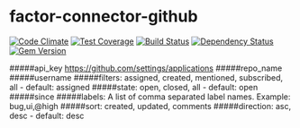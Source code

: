 factor-connector-github
======================
[![Code Climate](https://codeclimate.com/github/factor-io/connector-heroku/badges/gpa.svg)](https://codeclimate.com/github/factor-io/connector-heroku)
[![Test Coverage](https://codeclimate.com/github/factor-io/connector-heroku/badges/coverage.svg)](https://codeclimate.com/github/factor-io/connector-heroku)
[![Build Status](https://travis-ci.org/factor-io/connector-github.svg?branch=add_testing)](https://travis-ci.org/factor-io/connector-github)
[![Dependency Status](https://gemnasium.com/factor-io/connector-heroku.svg)](https://gemnasium.com/factor-io/connector-heroku)
[![Gem Version](https://badge.fury.io/rb/factor-connector-heroku.svg)](http://badge.fury.io/rb/factor-connector-heroku)

#####api_key https://github.com/settings/applications
#####repo_name
#####username
#####filters: assigned, created, mentioned, subscribed, all - default: assigned
#####state: open, closed, all - default: open
#####since
#####labels: A list of comma separated label names. Example: bug,ui,@high
#####sort: created, updated, comments
#####direction: asc, desc - default: desc
